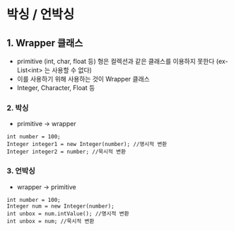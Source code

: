 ﻿# 박싱 / 언박싱

## 1. Wrapper 클래스
- primitive (int, char, float 등) 형은 컬렉션과 같은 클래스를 이용하지 못한다
	(ex- List<int<int>> 는 사용할 수 없다)
- 이를 사용하기 위해 사용하는 것이 Wrapper 클래스
- Integer, Character, Float 등

### 2. 박싱
- primitive -> wrapper
```
int number = 100;
Integer integer1 = new Integer(number); //명시적 변환
Integer integer2 = number; //묵시적 변환
```


### 3. 언박싱
- wrapper -> primitive
```
int number = 100;
Integer num = new Integer(number);
int unbox = num.intValue(); //명시적 변환
int unbox = num; //묵시적 변환
```